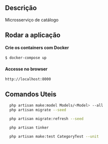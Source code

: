 ## Descrição

Microsserviço de catálogo

## Rodar a aplicação

#### Crie os containers com Docker

```bash
$ docker-compose up
```

#### Accesse no browser

```
http://localhost:8000
```

## Comandos Uteis

```bash
  php artisan make:model Models/<Model> --all
  php artisan migrate --seed

  php artisan migrate:refresh --seed

  php artisan tinker

  php artisan make:test CategoryTest --unit
```

